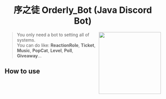 <h1 align="center">序之徒 Orderly_Bot  (Java Discord Bot)</h1>

<img align="right" src="https://cdn.discordapp.com/avatars/576747435653595136/23f83723ab3be18ee7d6189fcd39df99.webp?size=256" height="200" width="200">

> You only need a bot to setting all of systems. <br>
> You can do like: **ReactionRole**, **Ticket**, **Music**, **PopCat**, **Level**, **Poll**, **Giveaway**... <br>
> 


## How to use
